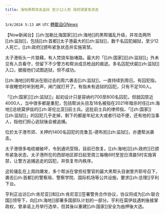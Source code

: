 ```yaml
---
title: 海地黑帮攻击监狱 至少12人死 政府颁紧急状态
---
```

`3/4/2024 5:13 AM UTC` [轉載自GNews](https://gnews.org/articles/2362417)

【Now新闻台】[[zh:加勒比海国家]][[zh:海地]]的黑帮骚乱升级，并攻击两所[[zh:监狱]]，包括[[zh:首都]]太子港最大的[[zh:监狱]]，数千名囚犯越狱，至少12人死亡，[[zh:政府]]颁布紧急状态并实施宵禁。

太子港街头一片狼藉，有人焚烧车胎堵路。最大的「[[zh:国家]][[zh:监狱]]」外未见有人员看守，但留下不少警方和帮派成员枪战的痕迹。多名囚犯伏屍[[zh:监狱]]入口，据报他们试图逃狱，但不成功。

[[zh:海地]]的帮派在刚过去的周六袭击[[zh:监狱]]，一直持续到周日。有囚犯指，半夜睡觉时听到枪声，闸门就打开了。有指未有逃狱的囚犯，只有不足100人。

「[[zh:国家]][[zh:监狱]]」起初设计只是容纳约700至800名囚犯，但就囚禁近4000人，当中很多都是重犯，包括帮派头目及18名被指在2021年暗杀时任[[zh:海地]]总统莫伊兹的[[zh:哥伦比亚]]前士兵。这批前士兵的律师指，「[[zh:国家]][[zh:监狱]]」的囚犯几乎走掉，剩下的都是年纪太大或者行动不便，还有他的当事人，指他们担心逃狱後会被追捕。

位於太子港市郊、关押约1400名囚犯的克鲁瓦-德布凯[[zh:监狱]]，亦遭帮派袭击。

太子港很多电缆被破坏，令到通讯受阻，目前已恢复。[[zh:海地]][[zh:政府]]已颁布紧急状态，太子港所在的西部地区即日起至周三每晚6时至翌日清晨5时实施宵禁，让警方追捕逃走的囚犯，并恢复市内秩序。

这轮骚乱在上周四爆发，多个帮派在曾担任警官的最大黑帮头目谢里齐耶号召下，袭击[[zh:首都]]的警察局、警察学院、国际机场等公共设施，要求[[zh:总理]]亨利下台。

亨利正出访[[zh:肯尼亚]]和[[zh:肯尼亚]]签署警务合作协议，协议将成为[[zh:联合国]]领导下，向[[zh:海地]]部署多国部队计划的一部分。亨利在莫伊兹遇刺後接掌政权，曾承诺上月举行选举，但其後以重建[[zh:国家]]安全为由押後大选。
